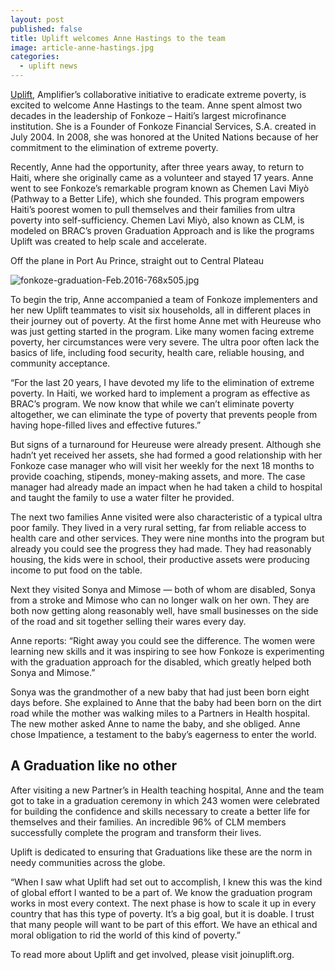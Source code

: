 ```yaml
---
layout: post
published: false
title: Uplift welcomes Anne Hastings to the team
image: article-anne-hastings.jpg
categories:
  - uplift news
---
```

[Uplift](http://joinuplift.org), Amplifier’s collaborative initiative to eradicate extreme poverty, is excited to welcome Anne Hastings to the team. Anne spent almost two decades in the leadership of Fonkoze – Haiti’s largest microfinance institution. She is a Founder of Fonkoze Financial Services, S.A. created in July 2004. In 2008, she was honored at the United Nations because of her commitment to the elimination of extreme poverty.

Recently, Anne had the opportunity, after three years away, to return to Haiti, where she originally came as a volunteer and stayed 17 years. Anne went to see Fonkoze’s remarkable program known as Chemen Lavi Miyò (Pathway to a Better Life), which she founded. This program empowers Haiti’s poorest women to pull themselves and their families from ultra poverty into self-sufficiency. Chemen Lavi Miyò, also known as CLM, is modeled on BRAC’s proven Graduation Approach and is like the programs Uplift was created to help scale and accelerate.  

Off the plane in Port Au Prince, straight out to Central Plateau

![fonkoze-graduation-Feb.2016-768x505.jpg]({{site.baseurl}}/assets/img/posts/fonkoze-graduation-Feb.2016-768x505.jpg)


To begin the trip, Anne accompanied a team of Fonkoze implementers and her new Uplift teammates to visit six households, all in different places in their journey out of poverty. At the first home Anne met with Heureuse who was just getting started in the program. Like many women facing extreme poverty, her circumstances were very severe. The ultra poor often lack the basics of life, including food security, health care, reliable housing, and community acceptance.  

“For the last 20 years, I have devoted my life to the elimination of extreme poverty. In Haiti, we worked hard to implement a program as effective as BRAC’s program. We now know that while we can’t eliminate poverty altogether, we can eliminate the type of poverty that prevents people from having hope-filled lives and effective futures.”

But signs of a turnaround for Heureuse were already present. Although she hadn’t yet received her assets, she had formed a good relationship with her Fonkoze case manager who will visit her weekly for the next 18 months to provide coaching, stipends, money-making assets, and more. The case manager had already made an impact when he had taken a child to hospital and taught the family to use a water filter he provided.

The next two families Anne visited were also characteristic of a typical ultra poor family. They lived in a very rural setting, far from reliable access to health care and other services. They were nine months into the program but already you could see the progress they had made. They had reasonably housing, the kids were in school, their productive assets were producing income to put food on the table.

Next they visited Sonya and Mimose — both of whom are disabled, Sonya from a stroke and Mimose who can no longer walk on her own. They are both now getting along reasonably well, have small businesses on the side of the road and sit together selling their wares every day.

Anne reports: “Right away you could see the difference. The women were learning new skills and it was inspiring to see how Fonkoze is experimenting with the graduation approach for the disabled, which greatly helped both Sonya and Mimose.”

Sonya was the grandmother of a new baby that had just been born eight days before. She explained to Anne that the baby had been born on the dirt road while the mother was walking miles to a Partners in Health hospital. The new mother asked Anne to name the baby, and she obliged. Anne chose Impatience, a testament to the baby’s eagerness to enter the world.

## A Graduation like no other

After visiting a new Partner’s in Health teaching hospital, Anne and the team got to take in a graduation ceremony in which 243 women were celebrated for building the confidence and skills necessary to create a better life for themselves and their families. An incredible 96% of CLM members successfully complete the program and transform their lives.

Uplift is dedicated to ensuring that Graduations like these are the norm in needy communities across the globe.

“When I saw what Uplift had set out to accomplish, I knew this was the kind of global effort I wanted to be a part of. We know the graduation program works in most every context. The next phase is how to scale it up in every country that has this type of poverty. It’s a big goal, but it is doable. I trust that many people will want to be part of this effort. We have an ethical and moral obligation to rid the world of this kind of poverty.”

To read more about Uplift and get involved, please visit joinuplift.org.
